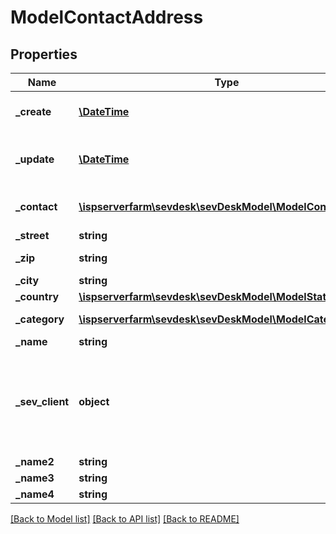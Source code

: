# ModelContactAddress

## Properties
Name | Type | Description | Notes
------------ | ------------- | ------------- | -------------
**_create** | [**\DateTime**](\DateTime.md) | the creation date of the contact | [optional] 
**_update** | [**\DateTime**](\DateTime.md) | date, the contact was last updated | [optional] 
**_contact** | [**\ispserverfarm\sevdesk\sevDeskModel\ModelContact**](ModelContact.md) | the contact the address belongs to | [optional] 
**_street** | **string** |  | [optional] 
**_zip** | **string** | zip of the city/village | [optional] 
**_city** | **string** |  | [optional] 
**_country** | [**\ispserverfarm\sevdesk\sevDeskModel\ModelStaticCountry**](ModelStaticCountry.md) |  | [optional] 
**_category** | [**\ispserverfarm\sevdesk\sevDeskModel\ModelCategory**](ModelCategory.md) | category of the address | [optional] 
**_name** | **string** |  | [optional] 
**_sev_client** | **object** | sevClient is the unique id every customer has and is used in nearly all operations | [optional] 
**_name2** | **string** |  | [optional] 
**_name3** | **string** |  | [optional] 
**_name4** | **string** |  | [optional] 

[[Back to Model list]](../README.md#documentation-for-models) [[Back to API list]](../README.md#documentation-for-api-endpoints) [[Back to README]](../README.md)


